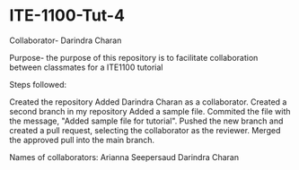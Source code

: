 # ITE-1100-Tut-4

Collaborator- Darindra Charan

Purpose- the purpose of this repository is to facilitate collaboration between classmates for a ITE1100 tutorial

Steps followed:

Created the repository
Added Darindra Charan as a collaborator.
Created a second branch in my repository
Added a sample file.
Commited the file with the message, "Added sample file for tutorial".
Pushed the new branch and created a pull request, selecting the collaborator as the reviewer.
Merged the approved pull into the main branch.

Names of collaborators:
Arianna Seepersaud
Darindra Charan
